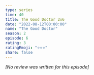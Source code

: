 ```yaml
---
type: series
time: 40
title: The Good Doctor 2x6
date: "2022-08-12T00:00:00"
name: "The Good Doctor"
season: 2
episode: 6
rating: 3
ratingEmoji: "⭐️⭐️⭐️"
share: false
---
```


_[No review was written for this episode]_
